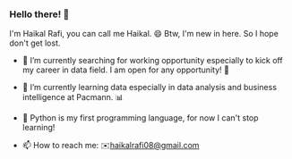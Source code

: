 ### Hello there! 👋

I'm Haikal Rafi, you can call me Haikal. 😄
Btw, I'm new in here. So I hope don't get lost. 

- 🔭 I’m currently searching for working opportunity especially to kick off my career in data field. I am open for any opportunity! 👀
- 🌱 I’m currently learning data especially in data analysis and business intelligence at Pacmann. 📊
- 🐍 Python is my first programming language, for now I can't stop learning!


- 📫 How to reach me: ✉️haikalrafi08@gmail.com

